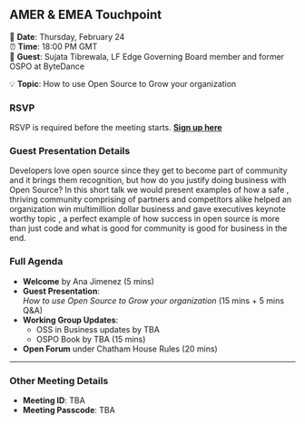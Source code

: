 ## AMER & EMEA Touchpoint  

📅 **Date**: Thursday, February 24  
⏰ **Time**: 18:00 PM GMT  
🎤 **Guest**: Sujata Tibrewala, LF Edge Governing Board member and former OSPO at ByteDance

💡 **Topic**: How to use Open Source to Grow your organization 

### RSVP  
RSVP is required before the meeting starts. **[Sign up here]()**  

### Guest Presentation Details  

Developers love open source since they get to become part of community and it brings them recognition, but how do you justify doing business with Open Source? In this short talk we would present examples 
of how a safe , thriving community comprising of partners and competitors alike helped an organization win multimillion dollar business and gave executives keynote worthy topic , a perfect example of 
how success in open source is more than just code and what is good for community is good for business in the end. 


### Full Agenda  
- **Welcome** by Ana Jimenez (5 mins)  
- **Guest Presentation**:  
  *How to use Open Source to Grow your organization* (15 mins + 5 mins Q&A)  
- **Working Group Updates**:  
  - OSS in Business updates by TBA
  - OSPO Book by TBA (15 mins)  
- **Open Forum** under Chatham House Rules (20 mins)  

---

### Other Meeting Details  
- **Meeting ID**: TBA
- **Meeting Passcode**: TBA 
